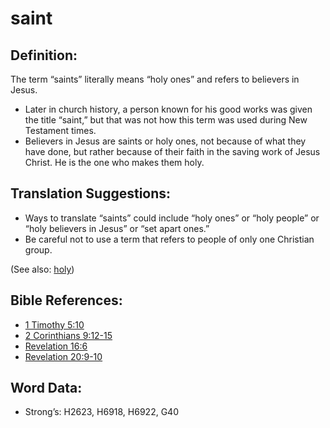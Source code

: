 # saint

## Definition:

The term “saints” literally means “holy ones” and refers to believers in Jesus.

* Later in church history, a person known for his good works was given the title “saint,” but that was not how this term was used during New Testament times.
* Believers in Jesus are saints or holy ones, not because of what they have done, but rather because of their faith in the saving work of Jesus Christ. He is the one who makes them holy.

## Translation Suggestions:

* Ways to translate “saints” could include “holy ones” or “holy people” or “holy believers in Jesus” or “set apart ones.”
* Be careful not to use a term that refers to people of only one Christian group.

(See also: [holy](../kt/holy.md))

## Bible References:

* [1 Timothy 5:10](rc://en/tn/help/1ti/05/10)
* [2 Corinthians 9:12-15](rc://en/tn/help/2co/09/12)
* [Revelation 16:6](rc://en/tn/help/rev/16/06)
* [Revelation 20:9-10](rc://en/tn/help/rev/20/09)

## Word Data:

* Strong’s: H2623, H6918, H6922, G40
